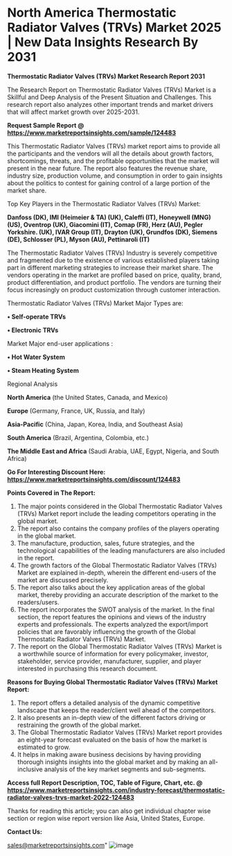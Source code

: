# North America Thermostatic Radiator Valves (TRVs) Market 2025 | New Data Insights Research By 2031

<strong>Thermostatic Radiator Valves (TRVs) Market Research Report 2031</strong>

The Research Report on Thermostatic Radiator Valves (TRVs) Market is a Skillful and Deep Analysis of the Present Situation and Challenges. This research report also analyzes other important trends and market drivers that will affect market growth over 2025-2031.

<strong>Request Sample Report @ <a href=https://www.marketreportsinsights.com/sample/124483>https://www.marketreportsinsights.com/sample/124483</a></strong>

This Thermostatic Radiator Valves (TRVs) market report aims to provide all the participants and the vendors will all the details about growth factors, shortcomings, threats, and the profitable opportunities that the market will present in the near future. The report also features the revenue share, industry size, production volume, and consumption in order to gain insights about the politics to contest for gaining control of a large portion of the market share.

Top Key Players in the Thermostatic Radiator Valves (TRVs) Market:

<strong>Danfoss (DK), IMI (Heimeier & TA) (UK), Caleffi (IT), Honeywell (MNG) (US), Oventrop (UK), Giacomini (IT), Comap (FR), Herz (AU), Pegler Yorkshire. (UK), IVAR Group (IT), Drayton (UK), Grundfos (DK), Siemens (DE), Schlosser (PL), Myson (AU), Pettinaroli (IT)</strong>

The Thermostatic Radiator Valves (TRVs) Industry is severely competitive and fragmented due to the existence of various established players taking part in different marketing strategies to increase their market share. The vendors operating in the market are profiled based on price, quality, brand, product differentiation, and product portfolio. The vendors are turning their focus increasingly on product customization through customer interaction.

Thermostatic Radiator Valves (TRVs) Market Major Types are:

<strong>• Self-operate TRVs

• Electronic TRVs</strong>

Market Major end-user applications :

<strong>• Hot Water System

• Steam Heating System</strong>

Regional Analysis

</u><strong><b>North America</b></strong> (the United States, Canada, and Mexico)

<strong><b>Europe </b></strong>(Germany, France, UK, Russia, and Italy)

<strong><b>Asia-Pacific</b></strong> (China, Japan, Korea, India, and Southeast Asia)

<strong><b>South America</b></strong> (Brazil, Argentina, Colombia, etc.)

<strong><b>The Middle East and Africa</b></strong> (Saudi Arabia, UAE, Egypt, Nigeria, and South Africa)

<strong>Go For Interesting Discount Here: <a href=https://www.marketreportsinsights.com/discount/124483>https://www.marketreportsinsights.com/discount/124483</a></strong>

<strong>Points Covered in The Report:</strong>
<ol>
  <li>The major points considered in the Global Thermostatic Radiator Valves (TRVs) Market report include the leading competitors operating in the global market.</li>
  <li>The report also contains the company profiles of the players operating in the global market.</li>
  <li>The manufacture, production, sales, future strategies, and the technological capabilities of the leading manufacturers are also included in the report.</li>
  <li>The growth factors of the Global Thermostatic Radiator Valves (TRVs) Market are explained in-depth, wherein the different end-users of the market are discussed precisely.</li>
  <li>The report also talks about the key application areas of the global market, thereby providing an accurate description of the market to the readers/users.</li>
  <li>The report incorporates the SWOT analysis of the market. In the final section, the report features the opinions and views of the industry experts and professionals. The experts analyzed the export/import policies that are favorably influencing the growth of the Global Thermostatic Radiator Valves (TRVs) Market.</li>
  <li>The report on the Global Thermostatic Radiator Valves (TRVs) Market is a worthwhile source of information for every policymaker, investor, stakeholder, service provider, manufacturer, supplier, and player interested in purchasing this research document.</li>
</ol>
<strong>Reasons for Buying Global Thermostatic Radiator Valves (TRVs) Market Report:</strong>

<ol>
  <li>The report offers a detailed analysis of the dynamic competitive landscape that keeps the reader/client well ahead of the competitors.</li>
  <li>It also presents an in-depth view of the different factors driving or restraining the growth of the global market.</li>
  <li>The Global Thermostatic Radiator Valves (TRVs) Market report provides an eight-year forecast evaluated on the basis of how the market is estimated to grow.</li>
  <li>It helps in making aware business decisions by having providing thorough insights insights into the global market and by making an all-inclusive analysis of the key market segments and sub-segments.</li>
</ol>
<strong>Access full Report Description, TOC, Table of Figure, Chart, etc. @ <a href=https://www.marketreportsinsights.com/industry-forecast/thermostatic-radiator-valves-trvs-market-2022-124483>https://www.marketreportsinsights.com/industry-forecast/thermostatic-radiator-valves-trvs-market-2022-124483</a></strong>


Thanks for reading this article; you can also get individual chapter wise section or region wise report version like Asia, United States, Europe.

<strong>Contact Us:</strong>

sales@marketreportsinsights.com"
![image](https://github.com/user-attachments/assets/5d06173d-5060-43ac-8417-0afe6c61ed0a)
